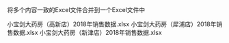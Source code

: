 将多个内容一致的Excel文件合并到一个Excel文件中

小宝剑大药房（高新店）2018年销售数据.xlsx
小宝剑大药房（犀浦店）2018年销售数据.xlsx
小宝剑大药房（新津店）2018年销售数据.xlsx



